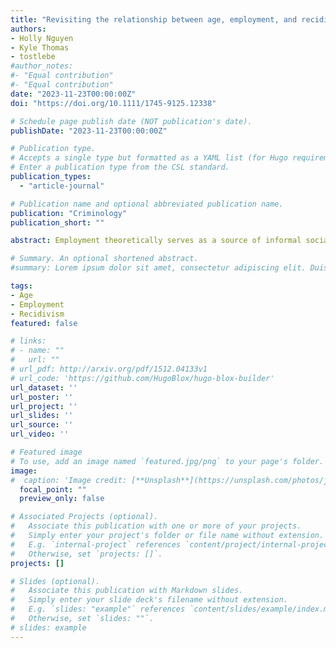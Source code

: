 ```yaml
---
title: "Revisiting the relationship between age, employment, and recidivism"
authors:
- Holly Nguyen
- Kyle Thomas
- tostlebe
#author_notes:
#- "Equal contribution"
#- "Equal contribution"
date: "2023-11-23T00:00:00Z"
doi: "https://doi.org/10.1111/1745-9125.12338"

# Schedule page publish date (NOT publication's date).
publishDate: "2023-11-23T00:00:00Z"

# Publication type.
# Accepts a single type but formatted as a YAML list (for Hugo requirements).
# Enter a publication type from the CSL standard.
publication_types: 
  - "article-journal"

# Publication name and optional abbreviated publication name.
publication: "Criminology"
publication_short: ""

abstract: Employment theoretically serves as a source of informal social control that can promote desistance from crime (Sampson & Laub, 1993). Findings from studies assessing the effects of employment, however, have been mixed. In a seminal study, Uggen (2000) reanalyzed data from the National Supported Work (NSW) Demonstration Project and found that employment significantly reduced the rate of recidivism among individuals aged 27 and older but had no impact on younger individuals. We reproduce and replicate Uggen's (2000) findings with data from four distinct employment programs: The National Supported Work Program (1975–1979), the Transitional Aid Research Project (1976–1977), the Employment Services for Ex-Offenders (1981–1984), and the Enhanced Services for the Hard-to-Employ Center for Employment Opportunities (2004–2008). We closely reproduced Uggen's original findings in the NSW but found evidence that the statistically significant interaction between age and employment in the NSW was only present at the year 3 follow-up and the observed effect is highly sensitive to minor threats to internal validity. Furthermore, a significant age–employment interaction was not observed in the three other data sources. These findings should encourage scholars to continue to investigate the age-graded nature of employment and crime, especially through a sociohistorical lens.

# Summary. An optional shortened abstract.
#summary: Lorem ipsum dolor sit amet, consectetur adipiscing elit. Duis posuere tellus ac convallis placerat. Proin tincidunt magna sed ex sollicitudin condimentum.

tags:
- Age
- Employment
- Recidivism
featured: false

# links:
# - name: ""
#   url: ""
# url_pdf: http://arxiv.org/pdf/1512.04133v1
# url_code: 'https://github.com/HugoBlox/hugo-blox-builder'
url_dataset: ''
url_poster: ''
url_project: ''
url_slides: ''
url_source: ''
url_video: ''

# Featured image
# To use, add an image named `featured.jpg/png` to your page's folder. 
image:
#  caption: 'Image credit: [**Unsplash**](https://unsplash.com/photos/jdD8gXaTZsc)'
  focal_point: ""
  preview_only: false

# Associated Projects (optional).
#   Associate this publication with one or more of your projects.
#   Simply enter your project's folder or file name without extension.
#   E.g. `internal-project` references `content/project/internal-project/index.md`.
#   Otherwise, set `projects: []`.
projects: []

# Slides (optional).
#   Associate this publication with Markdown slides.
#   Simply enter your slide deck's filename without extension.
#   E.g. `slides: "example"` references `content/slides/example/index.md`.
#   Otherwise, set `slides: ""`.
# slides: example
---
```

